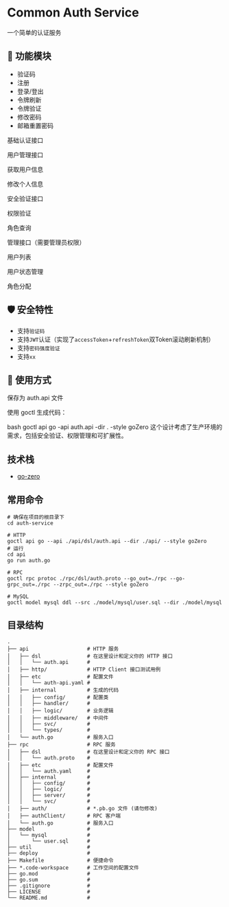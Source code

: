 # Common Auth Service

一个简单的认证服务

## 🔐 功能模块

- 验证码
- 注册
- 登录/登出
- 令牌刷新
- 令牌验证
- 修改密码
- 邮箱重置密码

基础认证接口

用户管理接口

获取用户信息

修改个人信息

安全验证接口

权限验证

角色查询

管理接口（需要管理员权限）

用户列表

用户状态管理

角色分配

## 🛡️ 安全特性

- 支持`验证码`
- 支持`JWT`认证（实现了`accessToken`+`refreshToken`双Token滚动刷新机制）
- 支持`密码强度验证`
- 支持`xx`



## 🚀 使用方式
保存为 auth.api 文件

使用 goctl 生成代码：

bash
goctl api go -api auth.api -dir . -style goZero
这个设计考虑了生产环境的需求，包括安全验证、权限管理和可扩展性。


## 技术栈

- [go-zero](https://go-zero.dev/)

## 常用命令

```shell
# 确保在项目的根目录下
cd auth-service

# HTTP
goctl api go --api ./api/dsl/auth.api --dir ./api/ --style goZero
# 运行
cd api
go run auth.go

# RPC
goctl rpc protoc ./rpc/dsl/auth.proto --go_out=./rpc --go-grpc_out=./rpc --zrpc_out=./rpc --style goZero

# MySQL
goctl model mysql ddl --src ./model/mysql/user.sql --dir ./model/mysql
```

## 目录结构

```plaintext
.
├── api                   # HTTP 服务
│   ├── dsl               # 在这里设计和定义你的 HTTP 接口
│   │   └── auth.api      #
│   ├── http/             # HTTP Client 接口测试用例
│   ├── etc               # 配置文件
│   │   └── auth-api.yaml #
│   ├── internal          # 生成的代码
│   │   ├── config/       # 配置类
│   │   ├── handler/      #
│   │   ├── logic/        # 业务逻辑
│   │   ├── middleware/   # 中间件
│   │   ├── svc/          #
│   │   └── types/        #
│   └── auth.go           # 服务入口
├── rpc                   # RPC 服务
│   ├── dsl               # 在这里设计和定义你的 RPC 接口
│   │   └── auth.proto    #
│   ├── etc               # 配置文件
│   │   └── auth.yaml     #
│   ├── internal          #
│   │   ├── config/       #
│   │   ├── logic/        #
│   │   ├── server/       #
│   │   └── svc/          #
│   ├── auth/             # *.pb.go 文件 (请勿修改)
│   ├── authClient/       # RPC 客户端
│   └── auth.go           # 服务入口
├── model                 #
│   └── mysql             #
│       └── user.sql      #
├── util                  #
├── deploy                #
├── Makefile              # 便捷命令
├── *.code-workspace      # 工作空间的配置文件
├── go.mod                #
├── go.sum                #
├── .gitignore            #
├── LICENSE               #
└── README.md             #
```
